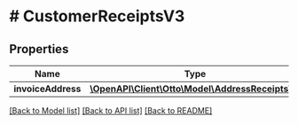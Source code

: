 # # CustomerReceiptsV3

## Properties

Name | Type | Description | Notes
------------ | ------------- | ------------- | -------------
**invoiceAddress** | [**\OpenAPI\Client\Otto\Model\AddressReceiptsV3**](AddressReceiptsV3.md) |  |

[[Back to Model list]](../../README.md#models) [[Back to API list]](../../README.md#endpoints) [[Back to README]](../../README.md)
